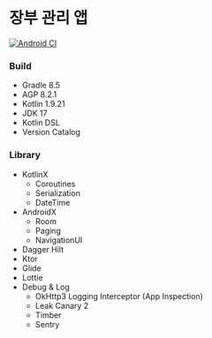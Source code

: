 # 장부 관리 앱

[![Android CI](https://github.com/dnd-side-project/dnd-10th-8-android/actions/workflows/android.yml/badge.svg?branch=main)](https://github.com/dnd-side-project/dnd-10th-8-android/actions/workflows/android.yml)

### Build

- Gradle 8.5
- AGP 8.2.1
- Kotlin 1.9.21
- JDK 17
- Kotlin DSL
- Version Catalog

### Library

- KotlinX
    - Coroutines
    - Serialization
    - DateTime
- AndroidX
    - Room
    - Paging
    - NavigationUI
- Dagger Hilt
- Ktor
- Glide
- Lottie
- Debug & Log
    - OkHttp3 Logging Interceptor (App Inspection)
    - Leak Canary 2
    - Timber
    - Sentry
